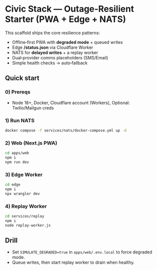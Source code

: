 # Civic Stack — Outage-Resilient Starter (PWA + Edge + NATS)

This scaffold ships the core resilience patterns:
- Offline‑first PWA with **degraded mode** + queued writes
- Edge **/status.json** via Cloudflare Worker
- NATS for **delayed writes** + a replay worker
- Dual‑provider comms placeholders (SMS/Email)
- Simple health checks → auto‑fallback

## Quick start
### 0) Prereqs
- Node 18+, Docker, Cloudflare account (Workers), Optional: Twilio/Mailgun creds

### 1) Run NATS
```bash
docker compose -f services/nats/docker-compose.yml up -d
```

### 2) Web (Next.js PWA)
```bash
cd apps/web
npm i
npm run dev
```

### 3) Edge Worker
```bash
cd edge
npm i
npx wrangler dev
```

### 4) Replay Worker
```bash
cd services/replay
npm i
node replay-worker.js
```

## Drill
- Set `SIMULATE_DEGRADED=true` in `apps/web/.env.local` to force degraded mode.
- Queue writes, then start replay worker to drain when healthy.


